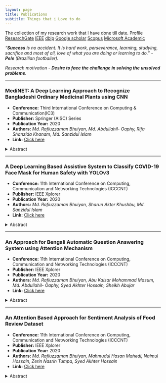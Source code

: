 ```yaml
---
layout: page
title: Publications
subtitle: Things that i Love to do
---
```


The collection of my research work that I have done till date. Profile [ResearchGate](https://www.researchgate.net/profile/Md_Bhuiyan52) [IEEE](https://ieeexplore.ieee.org/author/37088532848) [dblp](https://dblp.org/pid/276/8741.html) [Google scholar](https://scholar.google.com/citations?user=vKbKsA8AAAAJ&hl=en) [Scopus](https://www.scopus.com/authid/detail.uri?authorId=57220038152)
[Microsoft Academic](https://academic.microsoft.com/author/3094476699/publication/search?q=Md.%20Rafiuzzaman%20Bhuiyan&qe=Composite(AA.AuId%253D3094476699)&f=&orderBy=0&paperId=3093818734)

*“**Success** is no accident. It is hard work, perseverance, learning, studying, sacrifice and most of all, love of what you are doing or learning to do.” - **Pele** (Brazilian footballer).*

*Research motivation - **Desire to face the challenge in solving the unsolved problems**.*

---

### MediNET: A Deep Learning Approach to Recognize Bangladeshi Ordinary Medicinal Plants using CNN
- **Conference:** Third International Conference on Computing & Communication(IC3)
- **Publisher:** Springer (AISC) Series 
- **Publication Year:** 2020
- **Authors:** _Md. Rafiuzzaman Bhuiyan, Md. Abdullahil- Oaphy, Rifa Shanzida Khanam, Md. Sanzidul Islam_ 
- **Link:** [Click here](https://link.springer.com/chapter/10.1007/978-981-15-7394-1_35)
<details>
  <summary>Abstract</summary>
  <p>Medicine is the only thing by which we use where we feel bad condition of our body physical and mental illness. Most of medicines made of specific plants from our nature. These plants are also known as a medicinal plant. All the traditional Bangladeshi medical systems namely Ayurveda, Unani , Homeopathy prominently use medicinal plants. So, it is important to classify the right plant for medical preparation. The ability of identify these plants automatically is need in recent days. For this we proposed a renowned algorithm called Convolutional neural network for recognizing the plants from leaf image. Our algorithm got 84.58% accuracy. We developed this by us. We believe that in future the individuals who don’t distinguish medicinal plants they will recognize using this methodology.</p>
</details>

***

### A Deep Learning Based Assistive System to Classify COVID-19 Face Mask for Human Safety with YOLOv3
- **Conference:** 11th International Conference on Computing, Communication and Networking Technologies (ICCCNT)
- **Publisher:** IEEE Xplorer
- **Publication Year:** 2020
- **Authors:** _Md. Rafiuzzaman Bhuiyan, Sharun Akter Khushbu, Md. Sanzidul Islam_ 
- **Link:** [Click here](https://ieeexplore.ieee.org/document/9225384)
<details>
  <summary>Abstract</summary>
  <p>Computer vision learning pay a high attention due to global pandemic COVID-19 to enhance public health service. During the fatality, tiny object detection is a more challenging task of computer vision, as it recruits the pair of classification and detection beneath of video illustration. Compared to other object detection deep neural networks demonstrated a helpful object detection with a superior achievement that is Face mask detection. However, accession with YOLOv3 covered by an exclusive topic which through certainly happening natural disease people get advantage. Added with face mask detection performed well by the YOLOv3 where it measures real time performance regarding a powerful GPU. whereas computation power with low memory YOLO darknet command sufficient for real time manner. Regarding the paper section below we have attained that people who wear face masks or not, its trained by the face mask image and non face mask image. Under the experimental conditions, real time video data that finalized over detection, localization and recognition. Experimental results that show average loss 0.0713 and 0.0676 after training 4000 epochs. After training 4000 epochs mAP score is 0.96. This unique approach of face mask visualization system attained noticeable output which has 96% classification and detection accuracy.
  </p>
</details>

***

### An Approach for Bengali Automatic Question Answering System using Attention Mechanism
- **Conference:** 11th International Conference on Computing, Communication and Networking Technologies (ICCCNT)
- **Publisher:** IEEE Xplorer
- **Publication Year:** 2020
- **Authors:** _Md. Rafiuzzaman Bhuiyan, Abu Kaisar Mohammad Masum, Md. Abdullahil- Oaphy, Syed Akhter Hossain, Sheikh Abujar_
- **Link:** [Click here](https://ieeexplore.ieee.org/document/9225264)
<details>
  <summary>Abstract</summary>
<p>Question answering is a set of tools for obtaining detailed answers from user questions. At present, it is gaining very popularity day by day in the area of NLP research. There is a lot of work done in English. Still, become the seventh spoken language has not notable development at all. In Bengali very little work we've seen so far. Many types of problems can be solved by answering questions. Automatic question answering system is very much needed to solve various problems through Q&A. It is a very challenging task to create this type of system. In our paper we developed an automatic context based Question&Answering system using sequence to sequence architecture. An encoder layer will be used with a bi-directional LSTM and a decoder layer followed by an attention mechanism. The main challenge of this work is - data collection, finding the right vocabulary for word mapping and lots more. The main function of our model is to answer the questions. We have been able to successfully answer the question and reduce our training loss to 0.003.</p>
</details>

***

### An Attention Based Approach for Sentiment Analysis of Food Review Dataset
- **Conference:** 11th International Conference on Computing, Communication and Networking Technologies (ICCCNT)
- **Publisher:** IEEE Xplorer
- **Publication Year:** 2020
- **Authors:** _Md. Rafiuzzaman Bhuiyan, Mahmudul Hasan Mahedi, Naimul Hossain, Zerin Nasrin Tumpa, Syed Akhter Hossain_
- **Link:** [Click here](https://ieeexplore.ieee.org/document/9225637)
<details>
  <summary>Abstract</summary>
<p>Sentiment Analysis is a technique related to text analysis and natural language processing used to detect various types of insights or information from a portion of text. Over the past few years, researchers have done many works regarding this. In Bangladesh, many online services like-e-com become very popular day by day. One of them is online food delivery services. We can order various foods of our choice from online and sometimes people gives reviews based on that food. Those reviews are usually discarded as unstructured data which of them have no work in further. In this piece of research focus primarily on those unstructured data to analyze them in a correct manner to find insight into customers' behavior and their reactions on those online platforms. To do this experiment first we collect data from websites. Later deep learning-based techniques applied here. For baseline structure, we have used both CNN and LSTM models. Then for improving the model accuracy an attention mechanism applied followed by CNN which gives us 98.45% accuracy. We've also evaluated our model performances with some evaluation metrics also. From them, CNN based attention model gives a higher f1-score of 0.93.</p>
</deatils>

***

### An Approach for Bengali News Headline Classification Using LSTM
- **Conference:** 2nd INTERNATIONAL CONFERENCE ON EMERGING TECHNOLOGIES IN DATA MINING AND INFORMATION SECURITY (IEMIS 2020)
- **Publisher:** Springer (AISC) Series 
- **Publication Year:**  2020
- **Authors:** _Md. Rafiuzzaman Bhuiyan, Mumenunnessa Keya, Abu Kaisar Mohammad Masum, Syed Akhter Hossain, Sheikh Abujar_
- **Link:** [Click here](https://link.springer.com/chapter/10.1007/978-981-15-9927-9_30)
<details>
  <summary>Abstract</summary>
  <p>Headline is called the soul of news. Headline carries a very important meaning. Generally, many people start reading the news after seeing the headlines. It is very important for the user to classify the headlines that he/she preferred. Classifying news type based on their headlines is a problem of text classification which lies under natural language processing (NLP) research. In different languages, there are many works done but none of them observed in Bengali. In our work we tried to visualize our very first approach to solve this problem. A LSTM-based architecture is used for solving this problem. A total of 4580 headlines are trained in our model. Finally, our model gives us 91.22% accuracy. The main challenge of our work is finding the right word vector. As far headlines are made up with different types of words and there is no similarity between any of them, so it is difficult to map them.</p>
</deatils>

***

### Classifying The Usual Leaf Diseases of Paddy Plants in Bangladesh Using Multi-Layered CNN Architecture
- **Conference:** Third International Conference on Computing & Communication(IC3)
- **Publisher:** Springer (AISC) Series 
- **Publication Year:** 2020
- **Authors:** _Md. Abdullahil- Oaphy, Md. Rafiuzzaman Bhuiyan, Md. Sanzidul Islam_ 
- **Link:** [Click here](https://link.springer.com/chapter/10.1007/978-981-15-7394-1_37)
<details>
  <summary>Abstract</summary>
  <p>More than 130 million people in Bangladesh depends on riceas  their  main  food.  Half  of  the  employment  of  the  rural  area  and  theagricultural GDP of Bangladesh depends on rice production. Nearly morethan 10 million farmer families cultivate rice in Bangladesh. Almost 10% of rice cultivation is depreciated by different types of rice plant diseasescaused by pests This is the reason why we worked on detecting rice plant(Oryza sativa)disease  by  visual  observation(images). 3265  images  ofrice plant disease have been collected for this study which belongs to 4classes: Hispa, Brown Spot, Leaf Blast and the healthy ones. The imagesof diseased leaf are collected from rice fields. We have used a pre-trainedmodel for classification and extracting features.By using this model wegot a incentive results with the accuracy rate of 93.21%. </p>
</details>

***

### Analysis Of Bangladeshi People’s Emotion During Covid-19 In Social Media Using Deep Learning
- **Conference:** 11th International Conference on Computing, Communication and Networking Technologies (ICCCNT)
- **Publisher:** IEEE Xplorer
- **Publication Year:** 2020
- **Authors:** _Md. Sabbir Alam Pran, Md. Rafiuzzaman Bhuiyan, Syed Akhter Hossain, Sheikh Abujar_
- **Link:** [Click here](https://ieeexplore.ieee.org/document/9225500)
<details>
  <summary>Abstract</summary>
  <p>World is passing through a very uncertain circumstance as Coronavirus becoming a great threat. Staying in home is the best solution now to be safe. People are now passing their most of the time in social platform. They're reacting in public posts, news, articles and also commenting there. And a persons comment can talk about his sentiment. Emotion exploration is a very famous topic in the field of data mining. Lots of work have been done yet. In this piece of research, Bangladeshi people's comments on several Facebook news post related to coronavirus have been analyzed to observe the sentiment of them toward this situation. Using three classes investigation have been done on their emotions. which are Analytical, Depressed, Angry. The data set was developed in Bangla language. Several deep learning algorithms have been applied and found the maximum accuracy in CNN 97.24% and in LSTM 95.33%. Result shows that most people commented analytically. The outcome draw up the public psychology of Bangladesh toward the pandemic.</p>
</deatils>

***

### Sentiment Analysis of Restaurant Reviews using Combined CNN-LSTM
- **Conference:** 11th International Conference on Computing, Communication and Networking Technologies (ICCCNT)
- **Publisher:** IEEE Xplorer
- **Publication Year:** 2020
- **Authors:** _Naimul Hossain, Md. Rafiuzzaman Bhuiyan, Zerin Nasrin Tumpa, Syed Akhter Hossain_
- **Link:** [Click here](https://ieeexplore.ieee.org/document/9225328)
<details>
  <summary>Abstract</summary>
  <p>The combination of machine learning approach and natural language processing is applied to analyze the sentiment of text for particular sentences. In this particular area lots of work done in recent times. Restaurant business was always a popular business in Bangladesh. These business is now Leaning towards online delivery services and the overall quality of restaurants are now judged by reviews of customers. One try to understand the quality of a restaurant by the reviews from other customers. These opinions of customers organizing in structured way and to understand perception of customers reviews and reactions is the main motto of our work. Collecting data was the first thing we have done for deploying this piece of work. Then making a dataset which we harvested from websites and tried to deploy with deep learning technique. In this piece of research, a combined CNN-LSTM architecture used in our dataset and got an accuracy of 94.22%. Also used some other performance metrics to evaluate our model.</p>
</deatils>

***

### Bangla Fake News Detection Based On Multichannel Combined CNN-LSTM
- **Conference:** 12th International Conference on Computing, Communication and Networking Technologies (ICCCNT)
- **Publisher:** IEEE Xplorer
- **Publication Year:** 2021
- **Authors:** _Md. Zahin Hossain George, Naimul Hossain, Md. Rafiuzzaman Bhuiyan, Abu Kaisar Mohammad Masum, Sheikh Abujar_
- **Link:** [Click here](https://ieeexplore.ieee.org/document/9580035)
<details>
  <summary>Abstract</summary>
<p>There have recently been many cases of unverified or misleading information circulating quickly over bogus web networks and news portals. This false news creates big damage to society and misleads people. For Example, in 2019 there was a rumor that the Padma Bridge of Bangladesh needed 100,000 human heads for sacrifice. This rumor turns into a deadly position and this misleading information takes the lives of innocent people. There is a lot of work in English but a few works in Bangla. In this study, we are going to identify the fake news from the unconsidered news source to provide the newsreader with natural news or real news. The paper is based on the combination of convolutional neural network (CNN) and long short term memory (LSTM) where CNN is used for deep feature extraction and LSTM is used for detection using the extracted feature. The first thing we did to deploy this piece of work was data collection. We compiled a data set from websites and attempted to deploy it using the methodology of deep learning which contains about 50k of news. With the proposed model of Multichannel combined CNN-LSTM architecture, our model gained an accuracy of 75.05% which is a good sign for detecting fake news in Bangla.</p>
</details>

***
